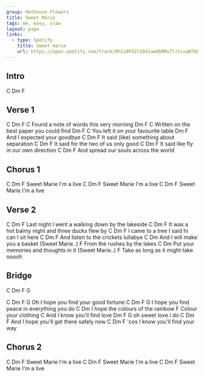 ```yaml
---
group: Hothouse Flowers
title: Sweet Marie
tags: me, easy, slow
layout: page
links:
  - type: Spotify
    title: Sweet marie
    url: https://open.spotify.com/track/0hIs0FSZrZ441awQkRNv7l?si=qW7UHexHTCOFfnrduDW2RA
---
```


## Intro

C Dm F

## Verse 1

C               Dm              F       C
Found a note of words this very morning
               Dm                   F       C
Written on the best paper you could find
                    Dm        F      C
You left it on your favourite table
        Dm              F
And I expected your goodbye
C              Dm                   F
It said (like) something about separation
C               Dm             F
It said for the two of us only good
C            Dm                F
It said like fly in our own direction
    C          Dm               F
And spread our souls across the world

## Chorus 1

C       Dm        F
Sweet Marie I'm a live
C       Dm        F
Sweet Marie I'm a live
C       Dm        F
Sweet Marie I'm a live

## Verse 2

C                   Dm                  F
Last night I went a walking down by the lakeside
C                  Dm                         F
It was a hot balmy night and three ducks flew by
C                       Dm       F
I came to a tree I said hi can I sit here
C             Dm           F
And listen to the crickets lullabye
                      C             Dm
And I will make you a basket (Sweet Marie..)
                       F
From the rushes by the lakes
                      C                     Dm
Put your memories and thoughts in it (Sweet Marie..)
                         F
Take as long as it might take ooooh

## Bridge

C Dm F G

C             Dm             F        G
Oh I hope you find your good fortune
C               Dm                      F    G
I hope you find peace in everything you do
           C              Dm
I hope the colours of the rainbow
            F
Colour your clothing
                       C
And I know you'll find love
   Dm           F    G
oh sweet love I do
C                           Dm           F
And I hope you'll get there safely now
C                  Dm        F
'cos I know you'll find your way

## Chorus 2

C       Dm        F
Sweet Marie I'm a live
C       Dm        F
Sweet Marie I'm a live
C       Dm        F
Sweet Marie I'm a live

